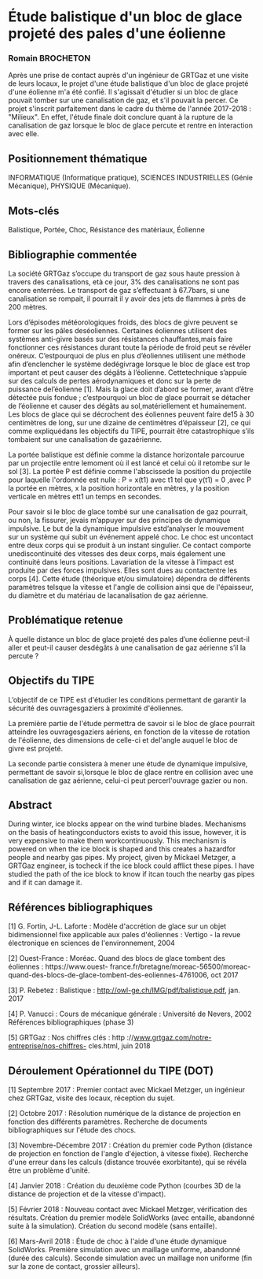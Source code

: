 # Étude balistique d'un bloc de glace projeté des pales d'une éolienne

### Romain BROCHETON

Après une prise de contact auprès d'un ingénieur de GRTGaz et une visite de leurs locaux, le projet d'une étude balistique d'un bloc de glace projeté d'une éolienne m'a été confié. Il s'agissait d'étudier si un bloc de glace pouvait tomber sur une canalisation de gaz, et s'il pouvait la percer. Ce projet s'inscrit parfaitement dans le cadre du thème de l'année 2017-2018 : "Milieux". En effet, l'étude finale doit conclure quant à la rupture de la canalisation de gaz lorsque le bloc de glace percute et rentre en interaction avec elle.

## Positionnement thématique
INFORMATIQUE (Informatique pratique), SCIENCES INDUSTRIELLES (Génie Mécanique), PHYSIQUE (Mécanique).

## Mots-clés
Balistique, Portée, Choc, Résistance des matériaux, Éolienne

## Bibliographie commentée

La société GRTGaz s’occupe du transport de gaz sous haute pression à travers des canalisations, età ce jour, 3% des canalisations ne sont pas encore enterrées. Le transport de gaz s’effectuant à 67.7bars, si une canalisation se rompait, il pourrait il y avoir des jets de flammes à près de 200 mètres.

Lors d’épisodes météorologiques froids, des blocs de givre peuvent se former sur les pâles deséoliennes. Certaines éoliennes utilisent des systèmes anti-givre basés sur des résistances chauffantes,mais faire fonctionner ces résistances durant toute la période de froid peut se révéler onéreux. C’estpourquoi de plus en plus d’éoliennes utilisent une méthode afin d’enclencher le système dedégivrage lorsque le bloc de glace est trop important et peut causer des dégâts à l’éolienne. Cettetechnique s’appuie sur des calculs de pertes aérodynamiques et donc sur la perte de puissance del’éolienne [1]. Mais la glace doit d’abord se former, avant d’être détectée puis fondue ; c’estpourquoi un bloc de glace pourrait se détacher de l’éolienne et causer des dégâts au sol,matériellement et humainement. Les blocs de glace qui se décrochent des éoliennes peuvent faire de15 à 30 centimètres de long, sur une dizaine de centimètres d’épaisseur [2], ce qui comme expliquédans les objectifs du TIPE, pourrait être catastrophique s’ils tombaient sur une canalisation de gazaérienne.

La portée balistique est définie comme la distance horizontale parcourue par un projectile entre lemoment où il est lancé et celui où il retombe sur le sol [3]. La portée P est définie comme l'abscissede la position du projectile pour laquelle l'ordonnée est nulle : P = x(t1) avec t1 tel que y(t1) = 0 ,avec P la portée en mètres, x la position horizontale en mètres, y la position verticale en mètres ett1 un temps en secondes.

Pour savoir si le bloc de glace tombé sur une canalisation de gaz pourrait, ou non, la fissurer, jevais m’appuyer sur des principes de dynamique impulsive. Le but de la dynamique impulsive estd’analyser le mouvement sur un système qui subit un événement appelé choc. Le choc est uncontact entre deux corps qui se produit à un instant singulier. Ce contact comporte unediscontinuité des vitesses des deux corps, mais également une continuité dans leurs positions. Lavariation de la vitesse à l’impact est produite par des forces impulsives. Elles sont dues au contactentre les corps [4]. Cette étude (théorique et/ou simulatoire) dépendra de différents paramètres telsque la vitesse et l'angle de collision ainsi que de l'épaisseur, du diamètre et du matériau de lacanalisation de gaz aérienne.

## Problématique retenue
À quelle distance un bloc de glace projeté des pales d’une éolienne peut-il aller et peut-il causer desdégâts à une canalisation de gaz aérienne s’il la percute ?

## Objectifs du TIPE
L’objectif de ce TIPE est d'étudier les conditions permettant de garantir la sécurité des ouvragesgaziers à proximité d'éoliennes.

La première partie de l'étude permettra de savoir si le bloc de glace pourrait atteindre les ouvragesgaziers aériens, en fonction de la vitesse de rotation de l'éolienne, des dimensions de celle-ci et del'angle auquel le bloc de givre est projeté.

La seconde partie consistera à mener une étude de dynamique impulsive, permettant de savoir si,lorsque le bloc de glace rentre en collision avec une canalisation de gaz aérienne, celui-ci peut percerl'ouvrage gazier ou non.

## Abstract
During winter, ice blocks appear on the wind turbine blades. Mechanisms on the basis of heatingconductors exists to avoid this issue, however, it is very expensive to make them workcontinuously. This mechanism is powered on when the ice block is shaped and this creates a hazardfor people and nearby gas pipes. My project, given by Mickael Metzger, a GRTGaz engineer, is tocheck if the ice block could afflict these pipes. I have studied the path of the ice block to know if itcan touch the nearby gas pipes and if it can damage it.

## Références bibliographiques
[1] G. Fortin, J-L. Laforte : Modèle d'accrétion de glace sur un objet bidimensionnel fixe applicable
aux pales d'éoliennes : Vertigo - la revue électronique en sciences de l'environnement, 2004

[2] Ouest-France : Moréac. Quand des blocs de glace tombent des éoliennes : https://www.ouest-
france.fr/bretagne/moreac-56500/moreac-quand-des-blocs-de-glace-tombent-des-eoliennes-4761006,
oct 2017

[3] P. Rebetez : Balistique : http://owl-ge.ch/IMG/pdf/balistique.pdf, jan. 2017

[4] P. Vanucci : Cours de mécanique générale : Université de Nevers, 2002
Références bibliographiques (phase 3)

[5] GRTGaz : Nos chiffres clés : http ://www.grtgaz.com/notre-entreprise/nos-chiffres- cles.html,
juin 2018

## Déroulement Opérationnel du TIPE (DOT)
[1] Septembre 2017 : Premier contact avec Mickael Metzger, un ingénieur chez GRTGaz, visite
des locaux, réception du sujet.

[2] Octobre 2017 : Résolution numérique de la distance de projection en fonction des différents
paramètres. Recherche de documents bibliographiques sur l'étude des chocs.

[3] Novembre-Décembre 2017 : Création du premier code Python (distance de projection en
fonction de l'angle d'éjection, à vitesse fixée). Recherche d'une erreur dans les calculs (distance
trouvée exorbitante), qui se révéla être un problème d'unité.

[4] Janvier 2018 : Création du deuxième code Python (courbes 3D de la distance de projection et
de la vitesse d'impact).

[5] Février 2018 : Nouveau contact avec Mickael Metzger, vérification des résultats. Création du
premier modèle SolidWorks (avec entaille, abandonné suite à la simulation). Création du second
modèle (sans entaille).

[6] Mars-Avril 2018 : Étude de choc à l'aide d'une étude dynamique SolidWorks. Première
simulation avec un maillage uniforme, abandonné (durée des calculs). Seconde simulation avec un
maillage non uniforme (fin sur la zone de contact, grossier ailleurs).
